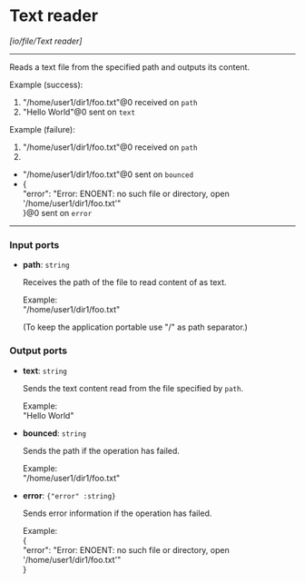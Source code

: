 # Text reader

_[io/file/Text reader]_

---

Reads a text file from the specified path and outputs its content.  
  
Example (success):  
1. "/home/user1/dir1/foo.txt"@0 received on `path`  
2. "Hello World"@0 sent on `text`  
  
Example (failure):  
1. "/home/user1/dir1/foo.txt"@0 received on `path`  
2.   
- "/home/user1/dir1/foo.txt"@0 sent on `bounced`  
- {  
  "error": "Error: ENOENT: no such file or directory, open '/home/user1/dir1/foo.txt'"  
}@0 sent on `error`  

---

### Input ports

* __path__: ` string `


    Receives the path of the file to read content of as text.  
      
    Example:  
    "/home/user1/dir1/foo.txt"  
      
    (To keep the application portable use "/" as path separator.)  

### Output ports

* __text__: ` string `


    Sends the text content read from the file specified by `path`.  
      
    Example:  
    "Hello World"  


* __bounced__: ` string `


    Sends the path if the operation has failed.  
      
    Example:  
    "/home/user1/dir1/foo.txt"  


* __error__: ` {"error" :string} `


    Sends error information if the operation has failed.  
      
    Example:   
    {  
      "error": "Error: ENOENT: no such file or directory, open '/home/user1/dir1/foo.txt'"  
    }  

